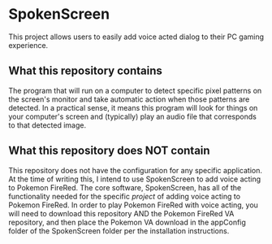 # SpokenScreen

This project allows users to easily add voice acted dialog to their PC gaming experience.

## What this repository contains

The program that will run on a computer to detect specific pixel patterns on the screen's monitor and take automatic action when those patterns are detected. In a practical sense, it means this program will look for things on your computer's screen and (typically) play an audio file that corresponds to that detected image.

## What this repository does NOT contain

This repository does not have the configuration for any specific application. At the time of writing this, I intend to use SpokenScreen to add voice acting to Pokemon FireRed. The core software, SpokenScreen, has all of the functionality needed for the specific *project* of adding voice acting to Pokemon FireRed. In order to play Pokemon FireRed with voice acting, you will need to download this repository AND the Pokemon FireRed VA repository, and then place the Pokemon VA download in the appConfig folder of the SpokenScreen folder per the installation instructions.


